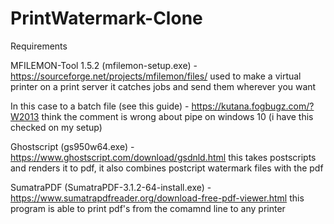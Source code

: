 # PrintWatermark-Clone

Requirements

MFILEMON-Tool 1.5.2 (mfilemon-setup.exe) - https://sourceforge.net/projects/mfilemon/files/
used to make a virtual printer on a print server it catches jobs and send them wherever you want

In this case to a batch file (see this guide) - https://kutana.fogbugz.com/?W2013 
think the comment is wrong about pipe on windows 10 (i have this checked on my setup)


Ghostscript (gs950w64.exe) - https://www.ghostscript.com/download/gsdnld.html
this takes postscripts and renders it to pdf, it also combines postcript watermark files with the pdf

SumatraPDF (SumatraPDF-3.1.2-64-install.exe) - https://www.sumatrapdfreader.org/download-free-pdf-viewer.html
this program is able to print pdf's from the comamnd line to any printer 
